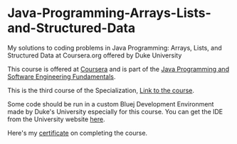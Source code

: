 # Java-Programming-Arrays-Lists-and-Structured-Data
My solutions to coding problems in Java Programming: Arrays, Lists, and Structured Data at Coursera.org offered by Duke University

This course is offered at <a href="https://www.coursera.org">Coursera</a> and is part of the <a href="https://www.coursera.org/specializations/java-programming">Java Programming and Software Engineering Fundamentals</a>.

This is the third course of the Specialization, <a href="https://www.coursera.org/learn/java-programming-arrays-lists-data">Link to the course</a>.

Some code should be run in a custom Bluej Development Environment made by Duke's University especially for this course. You can get the IDE from the University website <a href="http://www.dukelearntoprogram.com/downloads/bluej.php?course=2">here</a>.

Here's my <a href="https://www.coursera.org/account/accomplishments/records/QGBWEZ78DFTE">certificate</a> on completing the course.
